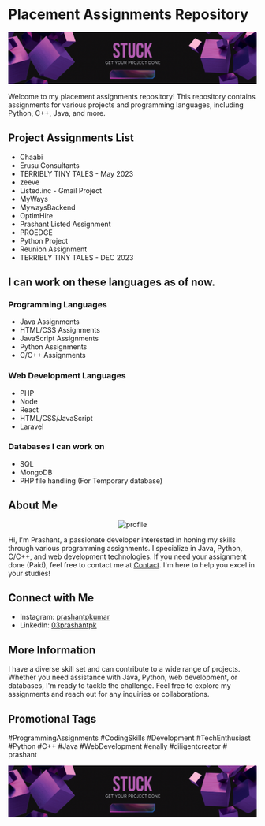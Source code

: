# Placement Assignments Repository

<a href="https://enally.in/contact" target="_blank">


![Footer Image](https://raw.githubusercontent.com/03prashantpk/03prashantpk/main/assets/NEED%20HELP.gif)


</a>

Welcome to my placement assignments repository! This repository contains assignments for various projects and programming languages, including Python, C++, Java, and more.

## Project Assignments List

- Chaabi
- Erusu Consultants
- TERRIBLY TINY TALES - May 2023
- zeeve
- Listed.inc - Gmail Project
- MyWays
- MywaysBackend
- OptimHire
- Prashant Listed Assignment
- PROEDGE
- Python Project
- Reunion Assignment
- TERRIBLY TINY TALES - DEC 2023

## I can work on these languages as of now.

### Programming Languages

- Java Assignments
- HTML/CSS Assignments
- JavaScript Assignments
- Python Assignments
- C/C++ Assignments

### Web Development Languages

- PHP
- Node
- React
- HTML/CSS/JavaScript
- Laravel

### Databases I can work on

- SQL
- MongoDB
- PHP file handling (For Temporary database)

## About Me

<p align="center">

<img src="https://avatars.githubusercontent.com/u/43730425?v=4" width="120px" alt="profile">

Hi, I'm Prashant, a passionate developer interested in honing my skills through various programming assignments. I specialize in Java, Python, C/C++, and web development technologies. If you need your assignment done (Paid), feel free to contact me at [Contact](https://enally.in/contact). I'm here to help you excel in your studies!

</p>

## Connect with Me

- Instagram: [prashantpkumar](https://www.instagram.com/prashantpkumar/)
- LinkedIn: [03prashantpk](https://www.linkedin.com/in/03prashantpk)

## More Information

I have a diverse skill set and can contribute to a wide range of projects. Whether you need assistance with Java, Python, web development, or databases, I'm ready to tackle the challenge. Feel free to explore my assignments and reach out for any inquiries or collaborations.

## Promotional Tags

#ProgrammingAssignments #CodingSkills #Development #TechEnthusiast #Python #C++ #Java #WebDevelopment #enally #diligentcreator # prashant

<a href="https://enally.in/contact" target="_blank">


![Footer Image](https://raw.githubusercontent.com/03prashantpk/03prashantpk/main/assets/NEED%20HELP.gif)


</a>